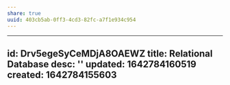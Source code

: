 ```yaml
---
share: true
uuid: 403cb5ab-0ff3-4cd3-82fc-a7f1e934c954
---
```

---
id: Drv5egeSyCeMDjA8OAEWZ
title: Relational Database
desc: ''
updated: 1642784160519
created: 1642784155603
---

